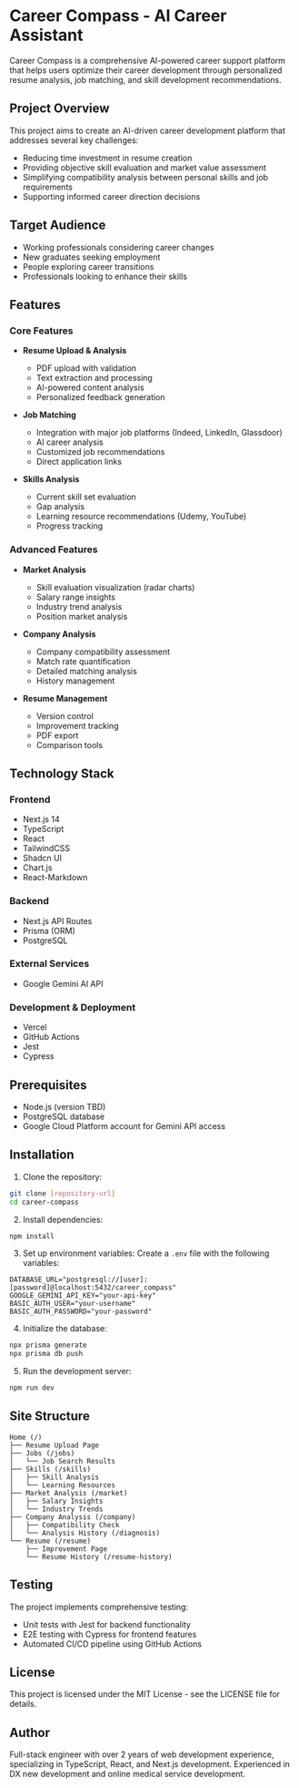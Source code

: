 # Career Compass - AI Career Assistant

Career Compass is a comprehensive AI-powered career support platform that helps users optimize their career development through personalized resume analysis, job matching, and skill development recommendations.

## Project Overview

This project aims to create an AI-driven career development platform that addresses several key challenges:
- Reducing time investment in resume creation
- Providing objective skill evaluation and market value assessment
- Simplifying compatibility analysis between personal skills and job requirements
- Supporting informed career direction decisions

## Target Audience

- Working professionals considering career changes
- New graduates seeking employment
- People exploring career transitions
- Professionals looking to enhance their skills

## Features

### Core Features
- **Resume Upload & Analysis**
  - PDF upload with validation
  - Text extraction and processing
  - AI-powered content analysis
  - Personalized feedback generation

- **Job Matching**
  - Integration with major job platforms (Indeed, LinkedIn, Glassdoor)
  - AI career analysis
  - Customized job recommendations
  - Direct application links

- **Skills Analysis**
  - Current skill set evaluation
  - Gap analysis
  - Learning resource recommendations (Udemy, YouTube)
  - Progress tracking

### Advanced Features
- **Market Analysis**
  - Skill evaluation visualization (radar charts)
  - Salary range insights
  - Industry trend analysis
  - Position market analysis

- **Company Analysis**
  - Company compatibility assessment
  - Match rate quantification
  - Detailed matching analysis
  - History management

- **Resume Management**
  - Version control
  - Improvement tracking
  - PDF export
  - Comparison tools

## Technology Stack

### Frontend
- Next.js 14
- TypeScript
- React
- TailwindCSS
- Shadcn UI
- Chart.js
- React-Markdown

### Backend
- Next.js API Routes
- Prisma (ORM)
- PostgreSQL

### External Services
- Google Gemini AI API

### Development & Deployment
- Vercel
- GitHub Actions
- Jest
- Cypress

## Prerequisites

- Node.js (version TBD)
- PostgreSQL database
- Google Cloud Platform account for Gemini API access

## Installation

1. Clone the repository:
```bash
git clone [repository-url]
cd career-compass
```

2. Install dependencies:
```bash
npm install
```

3. Set up environment variables:
Create a `.env` file with the following variables:
```
DATABASE_URL="postgresql://[user]:[password]@localhost:5432/career_compass"
GOOGLE_GEMINI_API_KEY="your-api-key"
BASIC_AUTH_USER="your-username"
BASIC_AUTH_PASSWORD="your-password"
```

4. Initialize the database:
```bash
npx prisma generate
npx prisma db push
```

5. Run the development server:
```bash
npm run dev
```

## Site Structure

```
Home (/)
├── Resume Upload Page
├── Jobs (/jobs)
│   └── Job Search Results
├── Skills (/skills)
│   ├── Skill Analysis
│   └── Learning Resources
├── Market Analysis (/market)
│   ├── Salary Insights
│   └── Industry Trends
├── Company Analysis (/company)
│   ├── Compatibility Check
│   └── Analysis History (/diagnosis)
└── Resume (/resume)
    ├── Improvement Page
    └── Resume History (/resume-history)
```

## Testing

The project implements comprehensive testing:
- Unit tests with Jest for backend functionality
- E2E testing with Cypress for frontend features
- Automated CI/CD pipeline using GitHub Actions

## License

This project is licensed under the MIT License - see the LICENSE file for details.

## Author

Full-stack engineer with over 2 years of web development experience, specializing in TypeScript, React, and Next.js development. Experienced in DX new development and online medical service development.
